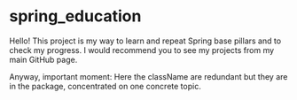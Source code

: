 # spring_education

Hello! 
This project is my way to learn and repeat Spring base pillars and to check my progress. 
I would recommend you to see my projects from my main GitHub page. 

Anyway, important moment: 
    Here the className are redundant but they are in the package, concentrated on one concrete topic. 

